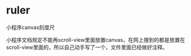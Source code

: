 # ruler
小程序canvas刻度尺

小程序文档规定不能再scroll-view里面放置canvas，在网上搜到的都是放置在scroll-view里面的，所以自己动手写了一个，文件里面已经做好注释。
